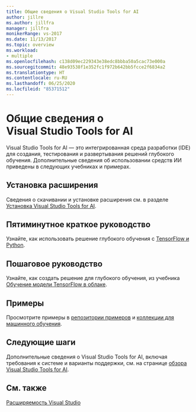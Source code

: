 ```yaml
---
title: Общие сведения о Visual Studio Tools for AI
author: jillre
ms.author: jillfra
manager: jillfra
monikerRange: vs-2017
ms.date: 11/13/2017
ms.topic: overview
ms.workload:
- multiple
ms.openlocfilehash: c138d09ec229343e38edc8bbba50a5cac73e000a
ms.sourcegitcommit: 48e93538f1e352fc1f972b642bb5fcce2f6834a2
ms.translationtype: HT
ms.contentlocale: ru-RU
ms.lasthandoff: 06/25/2020
ms.locfileid: "85371512"
---
```

# <a name="overview-of-visual-studio-tools-for-ai"></a>Общие сведения о Visual Studio Tools for AI

Visual Studio Tools for AI — это интегрированная среда разработки (IDE) для создания, тестирования и развертывания решений глубокого обучения. Дополнительные сведения об использовании средств ИИ приведены в следующих учебниках и примерах.

## <a name="install-the-extension"></a>Установка расширения

Сведения о скачивании и установке расширения см. в разделе [Установка Visual Studio Tools for AI](installation.md).

## <a name="5-minute-quickstart"></a>Пятиминутное краткое руководство 

Узнайте, как использовать решение глубокого обучения с [TensorFlow и Python](tensorflow-local.md).

## <a name="step-by-step-tutorial"></a>Пошаговое руководство

Узнайте, как создать решение для глубокого обучения, из учебника [Обучение модели TensorFlow в облаке](tensorflow-vm.md).

## <a name="samples"></a>Примеры

Просмотрите примеры в [репозитории примеров](https://github.com/Microsoft/samples-for-ai) и [коллекции для машинного обучения](https://gallery.cortanaintelligence.com/projects).

## <a name="next-steps"></a>Следующие шаги

Дополнительные сведения о Visual Studio Tools for AI, включая требования к системе и варианты поддержки, см. на странице [обзора Visual Studio Tools for AI](about-ai-tools.md).

## <a name="see-also"></a>См. также
[Расширяемость Visual Studio](/visualstudio/extensibility/?view=vs-2017)